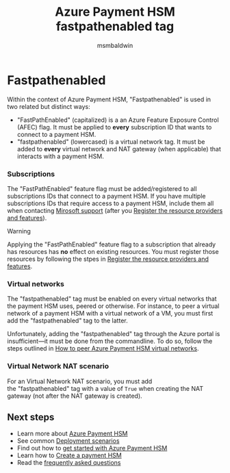 ﻿---
title: Azure Payment HSM fastpathenabled tag
description: The fastpathenabled tag, as it relates to Azure Payment HSM and affiliated subscriptions and virtual networks
services: payment-hsm
author: msmbaldwin

tags: azure-resource-manager
ms.service: payment-hsm
ms.workload: security
ms.topic: article
ms.date: 03/25/2023
ms.author: mbaldwin

---

# Fastpathenabled

Within the context of Azure Payment HSM, "Fastpathenabled" is used in two related but distinct ways:

- "FastPathEnabled" (capitalized) is a an Azure Feature Exposure Control (AFEC) flag. It must be applied to **every** subscription ID that wants to connect to a payment HSM.
- "fastpathenabled" (lowercased) is a virtual network tag. It must be added to **every** virtual network and NAT gateway (when applicable) that interacts with a payment HSM.

### Subscriptions

The "FastPathEnabled" feature flag must be added/registered to all subscriptions IDs that connect to a payment HSM. If you have multiple subscriptions IDs that require access to a payment HSM, include them all when contacting [Mirosoft support](support-guide.md#microsoft-support) (after you [Register the resource providers and features](register-payment-hsm-resource-providers.md)).

> [!WARNING]
Applying the "FastPathEnabled" feature flag to a subscription that already has resources has **no** effect on existing resources. You must register those resources by following the stpes in [Register the resource providers and features](register-payment-hsm-resource-providers.md).

### Virtual networks

The "fastpathenabled" tag must be enabled on every virtual networks that the payment HSM uses, peered or otherwise. For instance, to peer a virtual network of a payment HSM with a virtual network of a VM, you must first add the "fastpathenabled" tag to the latter.

Unfortunately, adding the "fastpathenabled" tag through the Azure portal is insufficient—it must be done from the commandline. To do so, follow the steps outlined in [How to peer Azure Payment HSM virtual networks](peer-vnets.md?tabs=azure-cli).

### Virtual Network NAT scenario

For an Virtual Network NAT scenario, you must add the "fastpathenabled" tag with a value of `True` when creating the NAT gateway (not after the NAT gateway is created).

## Next steps

- Learn more about [Azure Payment HSM](overview.md)
- See common [Deployment scenarios](deployment-scenarios.md)
- Find out how to [get started with Azure Payment HSM](getting-started.md)
- Learn how to [Create a payment HSM](create-payment-hsm.md)
- Read the [frequently asked questions](faq.yml)
